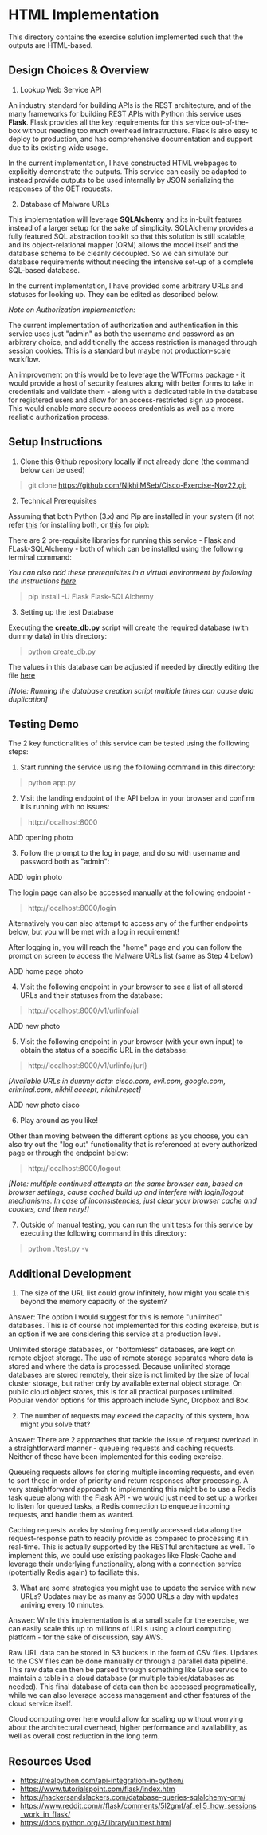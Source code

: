 # HTML Implementation

This directory contains the exercise solution implemented such that the outputs are HTML-based. 

## Design Choices & Overview  

1. Lookup Web Service API 

An industry standard for building APIs is the REST architecture, and of the many frameworks for building REST APIs with Python this service uses **Flask**. 
Flask provides all the key requirements for this service out-of-the-box without needing too much overhead infrastructure. 
Flask is also easy to deploy to production, and has comprehensive documentation and support due to its existing wide usage. 

In the current implementation, I have constructed HTML webpages to explicitly demonstrate the outputs. 
This service can easily be adapted to instead provide outputs to be used internally by JSON serializing the responses of the GET requests. 

2. Database of Malware URLs 

This implementation will leverage **SQLAlchemy** and its in-built features instead of a larger setup for the sake of simplicity. 
SQLAlchemy provides a fully featured SQL abstraction toolkit so that this solution is still scalable, and its object-relational mapper (ORM) allows the model itself and the database schema to be cleanly decoupled. 
So we can simulate our database requirements without needing the intensive set-up of a complete SQL-based database. 

In the current implementation, I have provided some arbitrary URLs and statuses for looking up. They can be edited as described below. 

*Note on Authorization implementation:*

The current implementation of authorization and authentication in this service uses just "admin" as both the username and password as an arbitrary choice, and additionally the access restriction is managed through session cookies. This is a standard but maybe not production-scale workflow. 

An improvement on this would be to leverage the WTForms package - it would provide a host of security features along with better forms to take in credentials and validate them - along with a dedicated table in the database for registered users and allow for an access-restricted sign up process. This would enable more secure access credentials as well as a more realistic authorization process.

## Setup Instructions 

1. Clone this Github repository locally if not already done (the command below can be used)

> git clone https://github.com/NikhilMSeb/Cisco-Exercise-Nov22.git

2. Technical Prerequisites 

Assuming that both Python (3.x) and Pip are installed in your system (if not refer [this](https://www.python.org/downloads/) for installing both, or [this](https://pip.pypa.io/en/stable/installation/) for pip):

There are 2 pre-requisite libraries for running this service - Flask and FLask-SQLAlchemy - both of which can be installed using the following terminal command: 

*You can also add these prerequisites in a virtual environment by following the instructions [here](https://virtualenv.pypa.io/en/latest/installation.html)*

> pip install -U Flask Flask-SQLAlchemy

3. Setting up the test Database

Executing the **create_db.py** script will create the required database (with dummy data) in this directory: 

> python create_db.py

The values in this database can be adjusted if needed by directly editing the file [here](https://github.com/NikhilMSeb/Cisco-Exercise-Nov22/blob/main/create_db.py) 

*[Note: Running the database creation script multiple times can cause data duplication]*

## Testing Demo 

The 2 key functionalities of this service can be tested using the folllowing steps:

1. Start running the service using the following command in this directory: 

> python app.py

2. Visit the landing endpoint of the API below in your browser and confirm it is running with no issues: 

> http://localhost:8000

ADD opening photo 

3. Follow the prompt to the log in page, and do so with username and password both as "admin": 

ADD login photo 

The login page can also be accessed manually at the following endpoint - 

> http://localhost:8000/login

Alternatively you can also attempt to access any of the further endpoints below, but you will be met with a log in requirement!

After logging in, you will reach the "home" page and you can follow the prompt on screen to access the Malware URLs list (same as Step 4 below)

ADD home page photo

4. Visit the following endpoint in your browser to see a list of all stored URLs and their statuses from the database: 

> http://localhost:8000/v1/urlinfo/all

ADD new photo 

5. Visit the following endpoint in your browser (with your own input) to obtain the status of a specific URL in the database: 

> http://localhost:8000/v1/urlinfo/{url}

*[Available URLs in dummy data: cisco.com, evil.com, google.com, criminal.com, nikhil.accept, nikhil.reject]*

ADD new photo cisco 

6. Play around as you like! 

Other than moving between the different options as you choose, you can also try out the "log out" functionality that is referenced at every authorized page or through the endpoint below: 

> http://localhost:8000/logout

*[Note: multiple continued attempts on the same browser can, based on browser settings, cause cached build up and interfere with login/logout mechanisms. In case of inconsistencies, just clear your browser cache and cookies, and then retry!]*

7. Outside of manual testing, you can run the unit tests for this service by executing the following command in this directory: 

> python .\test.py -v

## Additional Development 

1. The size of the URL list could grow infinitely, how might you scale this beyond the memory capacity of the system? 

Answer: The option I would suggest for this is remote "unlimited" databases. This is of course not implemented for this coding exercise, but is an option if we are considering this service at a production level. 

Unlimited storage databases, or "bottomless" databases, are kept on remote object storage. The use of remote storage separates where data is stored and where the data is processed. Because unlimited storage databases are stored remotely, their size is not limited by the size of local cluster storage, but rather only by available external object storage. On public cloud object stores, this is for all practical purposes unlimited. Popular vendor options for this approach include Sync, Dropbox and Box. 

2. The number of requests may exceed the capacity of this system, how might you solve that? 

Answer: There are 2 approaches that tackle the issue of request overload in a straightforward manner - queueing requests and caching requests. Neither of these have been implemented for this coding exercise. 

Queueing requests allows for storing multiple incoming requests, and even to sort these in order of priority and return responses after processing. A very straightforward approach to implementing this might be to use a Redis task queue along with the Flask API - we would just need to set up a worker to listen for queued tasks, a Redis connection to enqueue incoming requests, and handle them as wanted. 

Caching requests works by storing frequently accessed data along the request-response path to readily provide as compared to processing it in real-time. This is actually supported by the RESTful architecture as well. To implement this, we could use existing packages like Flask-Cache and leverage their underlying functionality, along with a connection service (potentially Redis again) to faciliate this. 

3. What are some strategies you might use to update the service with new URLs? Updates may be as many as 5000 URLs a day with updates arriving every 10 minutes.

Answer: While this implementation is at a small scale for the exercise, we can easily scale this up to millions of URLs using a cloud computing platform - for the sake of discussion, say AWS. 

Raw URL data can be stored in S3 buckets in the form of CSV files. Updates to the CSV files can be done manually or through a parallel data pipeline. This raw data can then be parsed through something like Glue service to maintain a table in a cloud database (or multiple tables/databases as needed). This final database of data can then be accessed programatically, while we can also leverage access management and other features of the cloud service itself. 

Cloud computing over here would allow for scaling up without worrying about the architectural overhead, higher performance and availability, as well as overall cost reduction in the long term. 

## Resources Used 

* https://realpython.com/api-integration-in-python/
* https://www.tutorialspoint.com/flask/index.htm
* https://hackersandslackers.com/database-queries-sqlalchemy-orm/
* https://www.reddit.com/r/flask/comments/5l2gmf/af_eli5_how_sessions_work_in_flask/ 
* https://docs.python.org/3/library/unittest.html
